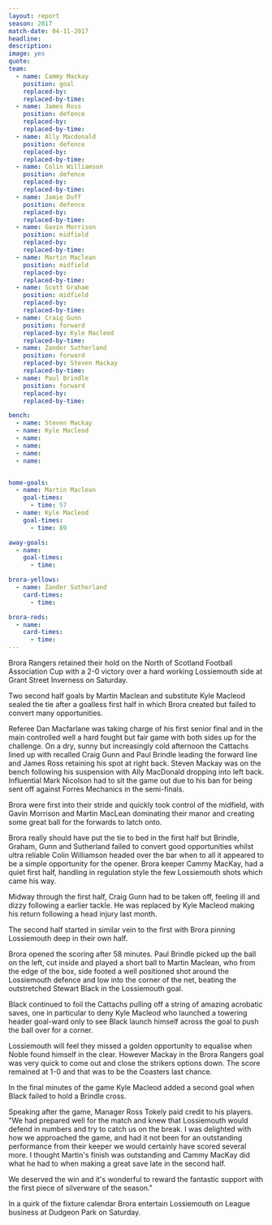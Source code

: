 ```yaml
---
layout: report
season: 2017
match-date: 04-11-2017
headline:
description:
image: yes
quote:
team:
  - name: Cammy Mackay
    position: goal
    replaced-by:
    replaced-by-time:
  - name: James Ross
    position: defence
    replaced-by:
    replaced-by-time:
  - name: Ally Macdonald
    position: defence
    replaced-by:
    replaced-by-time:
  - name: Colin Williamson
    position: defence
    replaced-by:
    replaced-by-time:
  - name: Jamie Duff
    position: defence
    replaced-by:
    replaced-by-time:
  - name: Gavin Morrison
    position: midfield
    replaced-by:
    replaced-by-time:
  - name: Martin Maclean
    position: midfield
    replaced-by:
    replaced-by-time:
  - name: Scott Graham
    position: midfield
    replaced-by:
    replaced-by-time:
  - name: Craig Gunn
    position: forward
    replaced-by: Kyle Macleod
    replaced-by-time:
  - name: Zander Sutherland
    position: forward
    replaced-by: Steven Mackay
    replaced-by-time:
  - name: Paul Brindle
    position: forward
    replaced-by:
    replaced-by-time:

bench:
  - name: Steven Mackay
  - name: Kyle Macleod
  - name:
  - name:
  - name:
  - name:


home-goals:
  - name: Martin Maclean
    goal-times:
      - time: 57
  - name: Kyle Macleod
    goal-times:
      - time: 89

away-goals:
  - name:
    goal-times:
      - time:

brora-yellows:
  - name: Zander Sutherland
    card-times:
      - time:

brora-reds:
  - name:
    card-times:
      - time:
---
```

Brora Rangers retained their hold on the North of Scotland Football Association Cup with a 2-0 victory over a hard working Lossiemouth side at Grant Street Inverness on Saturday.

Two second half goals by Martin Maclean and substitute Kyle Macleod  sealed the tie after a goalless first half in which Brora created but failed to convert many opportunities.

Referee Dan Macfarlane was taking charge of his first senior final and in the main controlled well a hard fought but fair game with both sides up for the challenge. On a dry, sunny but increasingly cold afternoon the Cattachs lined up with recalled Craig Gunn and Paul Brindle leading the forward line and James Ross retaining his spot at right back. Steven Mackay was on the bench following his suspension with Ally MacDonald dropping into left back. Influential Mark Nicolson had to sit the game out due to his ban for being sent off against Forres Mechanics in the semi-finals.

Brora were first into their stride and quickly took control of the midfield, with Gavin Morrison and Martin MacLean dominating their manor and creating some great ball for the forwards to latch onto.

Brora really should have put the tie to bed in the first half but Brindle, Graham, Gunn and Sutherland failed to convert good opportunities whilst ultra reliable Colin Williamson headed over the bar when to all it appeared to be a simple opportunity for the opener. Brora keeper Cammy MacKay, had a quiet first half, handling in regulation style the few Lossiemouth shots which came his way.

Midway through the first half, Craig Gunn had to be taken off, feeling ill and dizzy following a earlier tackle. He was replaced by Kyle Macleod making his return following a head injury last month.

The second half started in similar vein to the first with Brora pinning Lossiemouth deep in their own half.

Brora opened the scoring after 58 minutes. Paul Brindle picked up the ball on the left, cut inside and played a short ball to Martin Maclean, who from the edge of the box, side footed a well positioned shot around the Lossiemouth defence and low into the corner of the net, beating the outstretched Stewart Black in the Lossiemouth goal.

Black continued to foil the Cattachs pulling off a string of amazing acrobatic saves, one in particular to deny Kyle Macleod who launched a towering header goal-ward only to see Black launch himself across the goal to push the ball over for a corner.   

Lossiemouth will feel they missed a golden opportunity to equalise when Noble found himself in the clear. However Mackay in the Brora Rangers goal was very quick to come out and close the strikers options down. The score remained at 1-0 and that was to be the Coasters last chance.

In the final minutes of the game Kyle Macleod added a second goal when Black failed to hold a Brindle cross.

Speaking after the game, Manager Ross Tokely paid credit to his players. "We had prepared well for the match and knew that Lossiemouth would defend in numbers and try to catch us on the break. I was delighted with how we approached the game, and had it not been for an outstanding performance from their keeper we would certainly have scored several more. I thought Martin's finish was outstanding and Cammy MacKay did what he had to when making a great save late in the second half.

We deserved the win and it's wonderful to reward the fantastic support with the first piece of silverware of the season."

In a quirk of the fixture calendar Brora  entertain Lossiemouth on League business at Dudgeon Park on Saturday.
